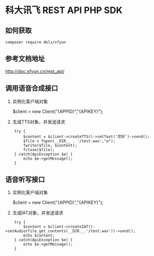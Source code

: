 # 科大讯飞 REST API PHP SDK

## 如何获取

    composer require delz/xfyun
    
## 参考文档地址

http://doc.xfyun.cn/rest_api/

## 调用语音合成接口


1. 实例化客户端对象

    $client = new Client("{APPID}","{APIKEY}");
    
2. 生成TTS对象，并发送请求

```
    try {   
        $content = $client->createTTS()->setText('您好')->send();    
        $file = fopen(__DIR__ . '/test.wav',"w");    
        fwrite($file, $content);   
        fclose($file);   
    } catch(ApiException $e) {   
        echo $e->getMessage();  
    }
```

## 语音听写接口

1. 实例化客户端对象

    $client = new Client("{APPID}","{APIKEY}");
    
2. 生成IAT对象，并发送请求

```
    try {
        $content = $client->createIAT()->setAudio(file_get_contents(__DIR__.'/test.wav'))->send();
        echo $content;
    } catch(ApiException $e) {
        echo $e->getMessage();
    }
``` 